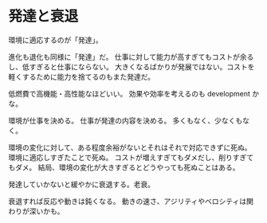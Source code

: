 # 発達と衰退

環境に適応するのが「発達」。

進化も退化も同様に「発達」だ。
仕事に対して能力が高すぎてもコストが余るし、低すぎると仕事にならない。
大きくなるばかりが発展ではない。コストを軽くするために能力を捨てるのもまた発達だ。

低燃費で高機能・高性能なほどいい。
効果や効率を考えるのも development かな。

環境が仕事を決める。
仕事が発達の内容を決める。
多くもなく、少なくもなく。

環境の変化に対して、ある程度余裕がないとそれはそれで対応できずに死ぬ。
環境に適応しすぎたことで死ぬ。
コストが増えすぎてもダメだし、削りすぎてもダメ。
結局、環境の変化が大きすぎるとどうやっても死ぬことはある。

発達していかないと緩やかに衰退する。老衰。

衰退すれば反応や動きは鈍くなる。
動きの速さ、アジリティやベロシティは関わりが深いかも。
